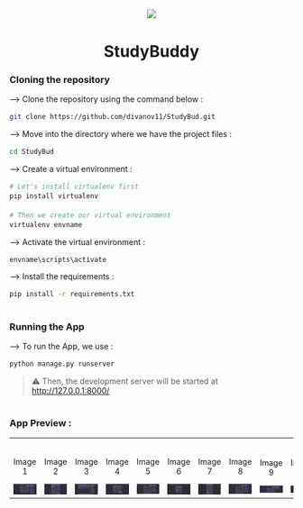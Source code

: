 <div align="center">
<img width="30%" src="https://user-images.githubusercontent.com/72341453/134747028-7e2d90cc-a92f-4f66-815e-54a0d50cca54.PNG">

# StudyBuddy
</div>

### Cloning the repository

--> Clone the repository using the command below :
```bash
git clone https://github.com/divanov11/StudyBud.git

```

--> Move into the directory where we have the project files : 
```bash
cd StudyBud

```

--> Create a virtual environment :
```bash
# Let's install virtualenv first
pip install virtualenv

# Then we create our virtual environment
virtualenv envname

```

--> Activate the virtual environment :
```bash
envname\scripts\activate

```

--> Install the requirements :
```bash
pip install -r requirements.txt

```

#

### Running the App

--> To run the App, we use :
```bash
python manage.py runserver

```

> ⚠ Then, the development server will be started at http://127.0.0.1:8000/

#

### App Preview :

<table width="100%"> 
<tr>
<td width="10%">      
&nbsp; 
<br>
<p align="center">
  Image 1
</p>
<img src="https://raw.githubusercontent.com/omuskaikar/Django-/main/1.png">
</td> 
<td width="10%">
<br>
<p align="center">
  Image 2
</p>
<img src="https://raw.githubusercontent.com/omuskaikar/Django-/main/2.png">  
</td>
<td width="10%">      
&nbsp; 
<br>
<p align="center">
  Image 3
</p>
<img src="https://raw.githubusercontent.com/omuskaikar/Django-/main/3.png">
</td> 
<td width="10%">
<br>
<p align="center">
  Image 4
</p>
<img src="https://raw.githubusercontent.com/omuskaikar/Django-/main/4.png">  
</td>
<td width="10%">      
&nbsp; 
<br>
<p align="center">
  Image 5
</p>
<img src="https://raw.githubusercontent.com/omuskaikar/Django-/main/5.png">
</td> 
<td width="10%">
<br>
<p align="center">
  Image 6
</p>
<img src="https://raw.githubusercontent.com/omuskaikar/Django-/main/6.png">  
</td>
<td width="10%">      
&nbsp; 
<br>
<p align="center">
  Image 7
</p>
<img src="https://raw.githubusercontent.com/omuskaikar/Django-/main/7.png">
</td> 
<td width="10%">
<br>
<p align="center">
  Image 8
</p>
<img src="https://raw.githubusercontent.com/omuskaikar/Django-/main/8.png">  
</td>
<td width="10%">      
&nbsp; 
<br>
<p align="center">
  Image 9
</p>
<img src="https://raw.githubusercontent.com/omuskaikar/Django-/main/9.png">
</td> 
<td width="10%">
<br>
<p align="center">
  Image 10
</p>
<img src="https://raw.githubusercontent.com/omuskaikar/Django-/main/10.png">  
</td>
</tr>
</table>




